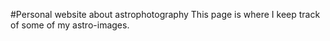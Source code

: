 #Personal website about astrophotography
This page is where I keep track of some of my astro-images.